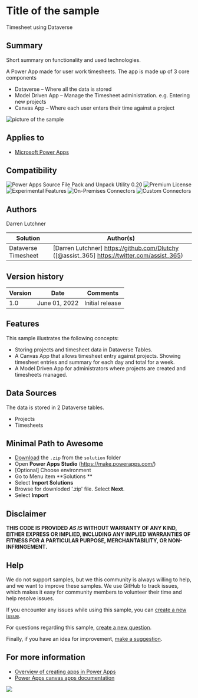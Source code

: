 # Title of the sample
Timesheet using Dataverse

## Summary

Short summary on functionality and used technologies.

A Power App made for user work timesheets. The app is made up of 3 core components

- Dataverse – Where all the data is stored
- Model Driven App – Manage the Timesheet administration. e.g. Entering new projects
- Canvas App – Where each user enters their time against a project

![picture of the sample](https://github.com/pnp/powerapps-samples/blob/main/samples/timesheet-using-dataverse/assets/preview.png)

## Applies to

* [Microsoft Power Apps](https://docs.microsoft.com/powerapps/)

## Compatibility

![Power Apps Source File Pack and Unpack Utility 0.20](https://img.shields.io/badge/Packing%20Tool-0.20-green.svg)
![Premium License](https://img.shields.io/badge/Premium%20License-Not%20Required-green.svg "Premium Power Apps license not required")
![Experimental Features](https://img.shields.io/badge/Experimental%20Features-No-green.svg "Does not rely on experimental features")
![On-Premises Connectors](https://img.shields.io/badge/On--Premises%20Connectors-No-green.svg "Does not use on-premise connectors")
![Custom Connectors](https://img.shields.io/badge/Custom%20Connectors-Not%20Required-green.svg "Does not use custom connectors")

## Authors

Darren Lutchner

Solution|Author(s)
--------|---------
Dataverse Timesheet | [Darren Lutchner] https://github.com/Dlutchy ([@assist_365] https://twitter.com/assist_365)

## Version history

Version|Date|Comments
-------|----|--------
1.0|June 01, 2022|Initial release

## Features

This sample illustrates the following concepts:

- Storing projects and timesheet data in Dataverse Tables.
- A Canvas App that allows timesheet entry against projects. Showing timesheet entries and summary for each day and total for a week.
- A Model Driven App for administrators where projects are created and timesheets managed.

## Data Sources

The data is stored in 2 Dataverse tables.
- Projects
- Timesheets


## Minimal Path to Awesome

* [Download](./solution/TimeSheetCommunityDemo_x_x_x_x.zip) the `.zip` from the `solution` folder
* Open **Power Apps Studio** (https://make.powerapps.com/)
* [Optional] Choose environment
* Go to Menu item **Solutions **
* Select **Import Solutions** 
* Browse for downloded '.zip' file. Select **Next**.
* Select **Import**


## Disclaimer

**THIS CODE IS PROVIDED *AS IS* WITHOUT WARRANTY OF ANY KIND, EITHER EXPRESS OR IMPLIED, INCLUDING ANY IMPLIED WARRANTIES OF FITNESS FOR A PARTICULAR PURPOSE, MERCHANTABILITY, OR NON-INFRINGEMENT.**

## Help

We do not support samples, but we this community is always willing to help, and we want to improve these samples. We use GitHub to track issues, which makes it easy for  community members to volunteer their time and help resolve issues.

If you encounter any issues while using this sample, you can [create a new issue](https://github.com/pnp/powerapps-samples/issues/new?assignees=&labels=Needs%3A+Triage+%3Amag%3A%2Ctype%3Abug-suspected&template=bug-report.yml&sample=YOURSAMPLENAME&authors=@YOURGITHUBUSERNAME&title=YOURSAMPLENAME%20-%20).

For questions regarding this sample, [create a new question](https://github.com/pnp/powerapps-samples/issues/new?assignees=&labels=Needs%3A+Triage+%3Amag%3A%2Ctype%3Abug-suspected&template=question.yml&sample=YOURSAMPLENAME&authors=@YOURGITHUBUSERNAME&title=YOURSAMPLENAME%20-%20).

Finally, if you have an idea for improvement, [make a suggestion](https://github.com/pnp/powerapps-samples/issues/new?assignees=&labels=Needs%3A+Triage+%3Amag%3A%2Ctype%3Abug-suspected&template=suggestion.yml&sample=YOURSAMPLENAME&authors=@YOURGITHUBUSERNAME&title=YOURSAMPLENAME%20-%20).

## For more information

- [Overview of creating apps in Power Apps](https://docs.microsoft.com/powerapps/maker/)
- [Power Apps canvas apps documentation](https://docs.microsoft.com/en-us/powerapps/maker/canvas-apps/)


<img src="https://telemetry.sharepointpnp.com/powerapps-samples/samples/timesheet-using-dataverse" />

